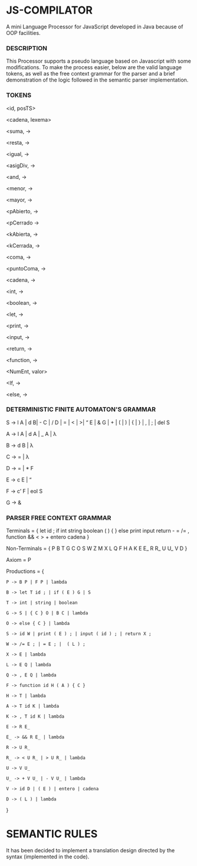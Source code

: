 # JS-COMPILATOR
A mini Language Processor for JavaScript developed in Java because of OOP facilities.

### DESCRIPTION
This Processor supports a pseudo language based on Javascript with some modifications. To make the process easier, below are the valid language tokens, as well as the free context grammar for the parser and a brief demonstration of the logic followed in the semantic parser implementation.

### TOKENS
<id, posTS>

<cadena, lexema>

<suma, ->

<resta, ->

<igual, ->

<asigDiv, ->

<and, ->

<menor, ->

<mayor, ->

<pAbierto, ->

<pCerrado ->

<kAbierta, ->

<kCerrada, ->

<coma, ->

<puntoComa, ->

<cadena, ->

<int, ->

<boolean, ->

<let, ->

<print, ->

<input, ->

<return, ->

<function, ->

<NumEnt, valor>

<If, ->

<else, ->

### DETERMINISTIC FINITE AUTOMATON'S GRAMMAR
S →  l A | d B| - C | / D | = | < | >| “ E | & G | + | ( | ) | { | } | , |  ; | del S 

A → l A | d A | _ A | λ

B → d B | λ

C → = | λ

D → = | * F

E → c E | “

F → c’ F | eol S

G → &

### PARSER FREE CONTEXT GRAMMAR
Terminals = { let id ; if int string boolean ( ) { } else print input return - = /= , function && < > + entero cadena }

Non-Terminals = { P B T G C O S W Z M X L Q F H A K E E_ R R_ U U_ V D }

Axiom = P

Productions = {

    P -> B P | F P | lambda

    B -> let T id ; | if ( E ) G | S

    T -> int | string | boolean

    G -> S | { C } O | B C | lambda

    O -> else { C } | lambda

    S -> id W | print ( E ) ; | input ( id ) ; | return X ; 

    W -> /= E ; | = E ; |  ( L ) ;

    X -> E | lambda

    L -> E Q | lambda

    Q -> , E Q | lambda

    F -> function id H ( A ) { C }

    H -> T | lambda

    A -> T id K | lambda

    K -> , T id K | lambda

    E -> R E_

    E_ -> && R E_ | lambda

    R -> U R_

    R_ -> < U R_ | > U R_ | lambda

    U -> V U_

    U_ -> + V U_ | - V U_ | lambda

    V -> id D | ( E ) | entero | cadena

    D -> ( L ) | lambda
    
}

# SEMANTIC RULES
It has been decided to implement a translation design directed by the syntax (implemented in the code).

